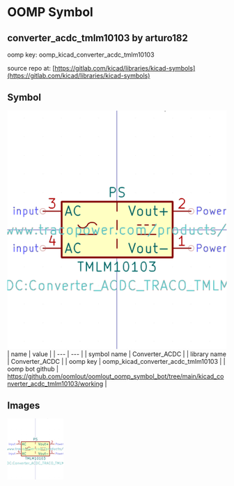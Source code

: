 # OOMP Symbol  
## converter_acdc_tmlm10103  by arturo182  
  
oomp key: oomp_kicad_converter_acdc_tmlm10103  
  
source repo at: [https://gitlab.com/kicad/libraries/kicad-symbols](https://gitlab.com/kicad/libraries/kicad-symbols)  
## Symbol  
  
[![working.png](working_600.png)](working.png)  
| name | value | 
| --- | --- | 
| symbol name | Converter_ACDC | 
| library name | Converter_ACDC | 
| oomp key | oomp_kicad_converter_acdc_tmlm10103 | 
| oomp bot github | https://github.com/oomlout/oomlout_oomp_symbol_bot/tree/main/kicad_converter_acdc_tmlm10103/working | 
## Images  
  
[![working.png](working_140.png)](working.png)  
